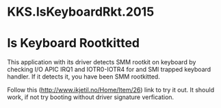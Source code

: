 # KKS.IsKeyboardRkt.2015
# Is Keyboard Rootkitted
This application with its driver detects SMM rootkit on keyboard by checking I/O APIC IRQ1 and IOTR0-IOTR4 for
and SMI trapped keyboard handler. If it detects it, you have been SMM rootkitted.

Follow this (http://www.ikjetil.no/Home/Item/26) link to try it out. It should work, 
if not try booting without driver signature verfication.
